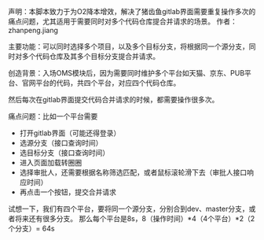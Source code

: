 声明：本脚本致力于为O2降本增效，解决了猪齿鱼gitlab界面需要重复操作多次的痛点问题，尤其适用于需要同时对多个代码仓库提合并请求的场景。 作者：zhanpeng.jiang
<p>主要功能：可以同时选择多个项目，以及多个目标分支，将根据同一个源分支，同时对多个代码仓库及其多个目标分支提合并请求。</p>
<p>创造背景：入场OMS模块后，因为需要同时维护多个平台如天猫、京东、PUB平台、官网平台的代码，共四个平台，对应四个代码仓库。</p>
<p>然后每次在gitlab界面提交代码合并请求的时候，都需要操作很多次。</p>

痛点问题：比如一个平台需要
- 打开gitlab界面（可能还得登录）
- 选源分支（接口查询时间）
- 选目标分支（接口查询时间）
- 进入页面加载转圈圈
- 选择审批人，还需要根据名称筛选匹配，或者鼠标滚轮滑下去（审批人接口响应时间）
- 再点击一个按钮，提交合并请求

试想一下，我们有四个平台，要将同一个源分支，分别合到dev、master分支，或者将来还有很多分支。 那么每个平台是8s，8（操作时间）*4（4个平台）*2（2个分支）= 64s